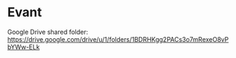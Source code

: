 # Evant
Google Drive shared folder: https://drive.google.com/drive/u/1/folders/1BDRHKgg2PACs3o7mRexeO8vPbYWw-ELk

